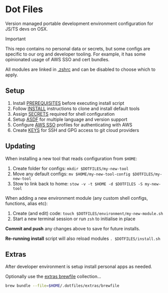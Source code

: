 # Dot Files

Version managed portable development environment configuration for JS/TS devs on OSX.

>[!IMPORTANT]
> This repo contains no personal data or secrets, but some configs are specific to our org and
> developer tooling. For example, it has some opinionated usage of AWS SSO and cert bundles.
>
> All modules are linked in [.zshrc](../zsh/.zshrc) and can be disabled to choose which to apply.

## Setup

1. Install [PREREQUISITES](./PREREQUISITES.md) before executing install script
2. Follow [INSTALL](./INSTALL.md) instructions to clone and install default tools
3. Assign [SECRETS](./SECRETS.md) required for shell configuration
4. Setup [ASDF](./ASDF.md) for multiple language and version support
5. Configure [AWS SSO](./AWSSSO.md) profiles for authenticating with AWS
6. Create [KEYS](./KEYS.md) for SSH and GPG access to git cloud providers

## Updating

When installing a new tool that reads configuration from `$HOME`:
1. Create folder for configs: `mkdir $DOTFILES/my-new-tool`
2. Move any default configs: `mv $HOME/my-new-tool-config $DOTFILES/my-new-tool`
3. Stow to link back to home: `stow -v -t $HOME -d $DOTFILES -S my-new-tool`

When adding a new environment module (any custom shell configs, functions, alias etc):
1. Create (and edit) code: `touch $DOTFILES/environment/my-new-module.sh`
2. Start a new terminal session or run `zsh` to initialise in place

**Commit and push** any changes above to save for future installs.

**Re-running install** script will also reload modules `. $DOTFILES/install.sh`

## Extras

After developer environment is setup install personal apps as needed.

Optionally use the [extras brewfile](../extras/brewfile) collection...

```sh
brew bundle --file=$HOME/.dotfiles/extras/brewfile
```

